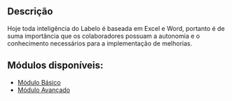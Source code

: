 ## Descrição
Hoje toda inteligência do Labelo é baseada em Excel e Word, portanto é de suma importância que os colaboradores possuam a autonomia e o conhecimento necessários para a implementação de melhorias.

## Módulos disponíveis:
- [Módulo Básico](https://labelo-vsw.github.io/Treinamento-VBA/Módulo%20Básico)
- [Módulo Avançado](https://labelo-vsw.github.io/Treinamento-VBA/M%C3%B3dulo%20Avan%C3%A7ado)
